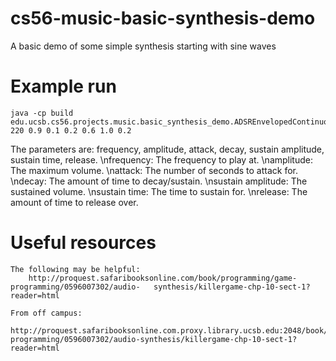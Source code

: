 cs56-music-basic-synthesis-demo
===============================

A basic demo of some simple synthesis starting with sine waves

# Example run
	java -cp build  edu.ucsb.cs56.projects.music.basic_synthesis_demo.ADSREnvelopedContinuousSound 220 0.9 0.1 0.2 0.6 1.0 0.2

The parameters are: frequency, amplitude, attack, decay, sustain amplitude, sustain time, release.
\nfrequency: The frequency to play at.
\namplitude: The maximum volume.
\nattack: The number of seconds to attack for.
\ndecay: The amount of time to decay/sustain.
\nsustain amplitude: The sustained volume.
\nsustain time: The time to sustain for.
\nrelease: The amount of time to release over.

# Useful resources
	The following may be helpful:
		http://proquest.safaribooksonline.com/book/programming/game-programming/0596007302/audio-	synthesis/killergame-chp-10-sect-1?reader=html

	From off campus:
		http://proquest.safaribooksonline.com.proxy.library.ucsb.edu:2048/book/programming/game-programming/0596007302/audio-synthesis/killergame-chp-10-sect-1?reader=html
